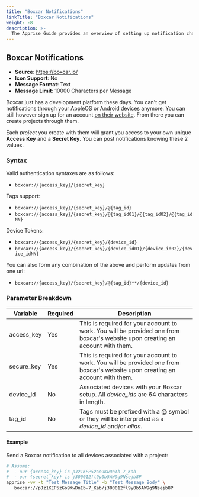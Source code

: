 ```yaml
---
title: "Boxcar Notifications"
linkTitle: "Boxcar Notifications"
weight: -8
description: >-
  The Apprise Guide provides an overview of setting up notification channels and the specifics of each channel type.
---
```


## Boxcar Notifications
* **Source**: https://boxcar.io/
* **Icon Support**: No
* **Message Format**: Text
* **Message Limit**: 10000 Characters per Message

Boxcar just has a development platform these days.  You can't get notifications through your AppleOS or Android devices anymore. You can still however sign up for an account [on their website](https://boxcar.io/). From there you can create projects through them.

Each _project_ you create with them will grant you access to your own unique **Access Key** and a **Secret Key**. You can post notifications knowing these 2 values.

### Syntax
Valid authentication syntaxes are as follows:
* `boxcar://{access_key}/{secret_key}`

Tags support:
* `boxcar://{access_key}/{secret_key}/@{tag_id}`
* `boxcar://{access_key}/{secret_key}/@{tag_id01}/@{tag_id02}/@{tag_idNN}`

Device Tokens:
* `boxcar://{access_key}/{secret_key}/{device_id}`
* `boxcar://{access_key}/{secret_key}/{device_id01}/{device_id02}/{device_idNN}`

You can also form any combination of the above and perform updates from one url:
* `boxcar://{access_key}/{secret_key}/@{tag_id}**/{device_id}`

### Parameter Breakdown
| Variable    | Required | Description
| ----------- | -------- | -----------
| access_key  | Yes      | This is required for your account to work. You will be provided one from boxcar's website upon creating an account with them.
| secure_key  | Yes      | This is required for your account to work. You will be provided one from boxcar's website upon creating an account with them.
| device_id   | No       | Associated devices with your Boxcar setup. All _device_ids_ are 64 characters in length.
| tag_id      | No       | Tags must be prefixed with a @ symbol or they will be interpreted as a _device_id_ and/or _alias_.

#### Example
Send a Boxcar notification to all devices associated with a project:
```bash
# Assume:
#  - our {access_key} is pJz1KEP5zGo9KwDnIb-7_Kab
#  - our {secret_key} is j300012fl9y0b5AW9g9Nsejb8P
apprise -vv -t "Test Message Title" -b "Test Message Body" \
   boxcar://pJz1KEP5zGo9KwDnIb-7_Kab/j300012fl9y0b5AW9g9Nsejb8P
```

